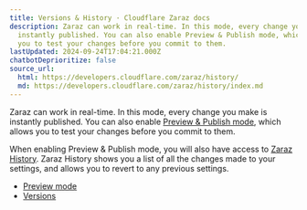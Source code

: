 ```yaml
---
title: Versions & History · Cloudflare Zaraz docs
description: Zaraz can work in real-time. In this mode, every change you make is
  instantly published. You can also enable Preview & Publish mode, which allows
  you to test your changes before you commit to them.
lastUpdated: 2024-09-24T17:04:21.000Z
chatbotDeprioritize: false
source_url:
  html: https://developers.cloudflare.com/zaraz/history/
  md: https://developers.cloudflare.com/zaraz/history/index.md
---
```


Zaraz can work in real-time. In this mode, every change you make is instantly published. You can also enable [Preview & Publish mode](https://developers.cloudflare.com/zaraz/history/preview-mode/), which allows you to test your changes before you commit to them.

When enabling Preview & Publish mode, you will also have access to [Zaraz History](https://developers.cloudflare.com/zaraz/history/versions/). Zaraz History shows you a list of all the changes made to your settings, and allows you to revert to any previous settings.

* [Preview mode](https://developers.cloudflare.com/zaraz/history/preview-mode/)
* [Versions](https://developers.cloudflare.com/zaraz/history/versions/)

